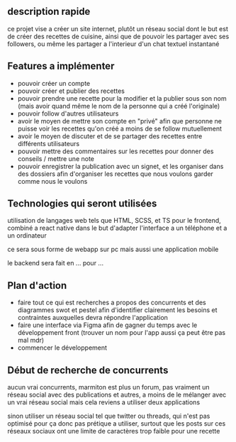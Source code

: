 ## description rapide

ce projet vise a créer un site internet, plutôt un réseau social dont le but est de créer des recettes de cuisine, ainsi que de pouvoir les partager avec ses followers, ou même les partager a l'interieur d'un chat textuel instantané

## Features a implémenter

- pouvoir créer un compte
- pouvoir créer et publier des recettes
- pouvoir prendre une recette pour la modifier et la publier sous son nom (mais avoir quand même le nom de la personne qui a créé l'originale)
- pouvoir follow d'autres utilisateurs
- avoir le moyen de mettre son compte en "privé" afin que personne ne puisse voir les recettes qu'on créé a moins de se follow mutuellement
- avoir le moyen de discuter et de se partager des recettes entre différents utilisateurs
- pouvoir mettre des commentaires sur les recettes pour donner des conseils / mettre une note
- pouvoir enregistrer la publication avec un signet, et les organiser dans des dossiers afin d'organiser les recettes que nous voulons garder comme nous le voulons

## Technologies qui seront utilisées 

utilisation de langages web tels que HTML, SCSS, et TS pour le frontend, combiné a react native dans le but d'adapter l'interface a un téléphone et a un ordinateur

ce sera sous forme de webapp sur pc mais aussi une application mobile

le backend sera fait en ... pour ...

## Plan d'action

- faire tout ce qui est recherches a propos des concurrents et des diagrammes swot et pestel afin d'identifier clairement les besoins et contraintes auxquelles devra répondre l'application
- faire une interface via Figma afin de gagner du temps avec le développement front (trouver un nom pour l'app aussi ça peut être pas mal mdr)
- commencer le développement

## Début de recherche de concurrents

aucun vrai concurrents, marmiton est plus un forum, pas vraiment un réseau social avec des publications et autres, a moins de le mélanger avec un vrai réseau social mais cela reviens a utiliser deux applications

sinon utiliser un réseau social tel que twitter ou threads, qui n'est pas optimisé pour ça donc pas prétique a utiliser, surtout que les posts sur ces réseaux sociaux ont une limite de caractères trop faible pour une recette